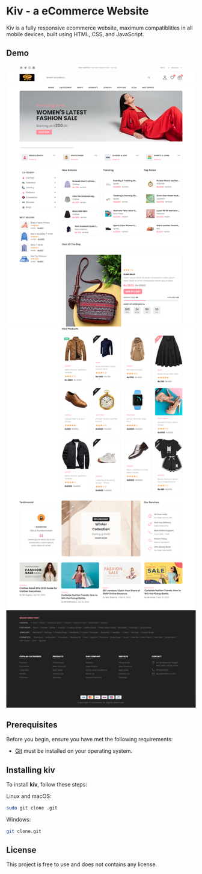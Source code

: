 # Kiv - a eCommerce Website

Kiv is a fully responsive ecommerce website, maximum compatiblities in all mobile devices, built using HTML, CSS, and JavaScript.

## Demo

![kiv Desktop Demo](website-demo-image\website.png "Desktop Demo")
![kiv Desktop Demo](website-demo-image\website2.png "Desktop Demo")


## Prerequisites

Before you begin, ensure you have met the following requirements:

* [Git](https://git-scm.com/downloads "Download Git") must be installed on your operating system.

## Installing kiv

To install **kiv**, follow these steps:

Linux and macOS:

```bash
sudo git clone .git
```

Windows:

```bash
git clone.git
```

## License

This project is free to use and does not contains any license.
